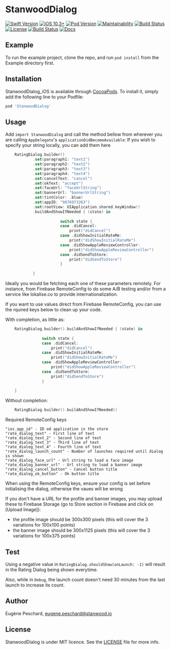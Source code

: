 # StanwoodDialog

[![Swift Version](https://img.shields.io/badge/Swift-5.0-orange.svg)]()
[![iOS 10.3+](https://img.shields.io/badge/iOS-10.3+-EB7943.svg)]()
[![Pod Version](https://cocoapod-badges.herokuapp.com/l/StanwoodDialog/badge.png)]()
[![Maintainability](https://api.codeclimate.com/v1/badges/f34e56f2c699c367691a/maintainability)](https://codeclimate.com/github/stanwood/StanwoodDialog_iOS/maintainability) 
[![Build Status](https://app.bitrise.io/app/200a49178c1c4df4/status.svg?token=sfQNfpyzN4c_FAGGTefmqw&branch=master)](https://app.bitrise.io/app/200a49178c1c4df4)
[![License](https://cocoapod-badges.herokuapp.com/l/StanwoodDialog/badge.svg)](http://cocoapods.org/pods/StanwoodDialog) 
[![Build Status](https://travis-ci.org/stanwood/StanwoodDialog_iOS.svg?branch=master)](https://travis-ci.org/stanwood/StanwoodDialog_iOS)
[![Docs](https://img.shields.io/badge/docs-%E2%9C%93-blue.svg)](https://stanwood.github.io/StanwoodDialog_iOS/)

## Example

To run the example project, clone the repo, and run `pod install` from the Example directory first.

## Installation

StanwoodDialog_iOS is available through [CocoaPods](http://cocoapods.org). To install
it, simply add the following line to your Podfile:

```ruby
pod 'StanwoodDialog'
```

## Usage

Add `import StanwoodDialog` and call the method bellow from wherever you are calling `AppDelegate`'s `applicationDidBecomeAvailable`: 
If you wish to specify your string locally, you can add them here
```swift
    RatingDialog.builder()
            .set(paragraph1: "text1")
            .set(paragraph2: "text2")
            .set(paragraph3: "text3")
            .set(paragraph4: "text4")
            .set(cancelText: "cancel")
            .set(okText: "accept")
            .set(faceUrl: "faceUrlString")
            .set(bannerUrl: "bannerUrlString")
            .set(tintColor: .blue)
            .set(appID: "9876973263")
            .set(rootView: UIApplication.shared.keyWindow!)
            .buildAndShowIfNeeded { (state) in
                
                        switch state {
                        case .didCancel:
                            print("didCancel")
                        case .didShowInitialRateMe:
                            print("didShowInitialRateMe")
                        case .didShowAppleReviewController:
                            print("didShowAppleReviewController")
                        case .didSendToStore:
                            print("didSendToStore")
                        }
                
            }
```
Ideally you would be fetching each one of these parameters remotely. For instance, from Firebase RemoteConfig to do some A/B testing and/or from a service like lokalise.co to provide internationalization. 

If you want to use values direct from Firebase RemoteConfig, you can use the rquired keys below to clean up your code.

With completion, as little as:
```swift
    RatingDialog.builder().buildAndShowIfNeeded { (state) in
        
                switch state {
                case .didCancel:
                    print("didCancel")
                case .didShowInitialRateMe:
                    print("didShowInitialRateMe")
                case .didShowAppleReviewController:
                    print("didShowAppleReviewController")
                case .didSendToStore:
                    print("didSendToStore")
                }
        
    }
```
Without completion:
```swift
    RatingDialog.builder().buildAndShowIfNeeded()
```

Required RemoteConfig keys
```
"ios_app_id" - ID od application in the store
"rate_dialog_text" - First line of text
"rate_dialog_text_2" - Second line of text
"rate_dialog_text_3" - Third line of text
"rate_dialog_text_4" - Fourth line of text
"rate_dialog_launch_count" - Number of launches required until dialog is shown
"rate_dialog_face_url" - Url string to load a face image
"rate_dialog_banner_url" - Url string to load a banner image
"rate_dialog_cancel_button" - Cancel button title
"rate_dialog_ok_button" - Ok button title
```
When using the RemoteConfig keys, ensure your config is set before initialising the dialog, otherwise the vaues will be wrong

If you don't have a URL for the profile and banner images, you may upload these to Firebase Storage (go to Store section in Firebase and click on [Upload Image]):
 * the profile image should be 300x300 pixels (this will cover the 3 variations for 100x100 points)
 * the banner image should be 300x1125 pixels (this will cover the 3 variations for 100x375 points)
 
 
 ## Test
 
Using a negative value in `RatingDialog.shouldShow(onLaunch: -1)` will result in the Rating Dialog being shown everytime.

Also, while in `Debug`, the launch count doesn't need 30 minutes from the last launch to increase its count. 


## Author

Eugène Peschard, eugene.peschard@stanwood.io

## License

StanwoodDialog is under MIT licence. See the [LICENSE](https://github.com/stanwood/Stanwood_Dialog_iOS/blob/master/LICENSE "Copyright © 2018 stanwood GmbH") file for more info.
